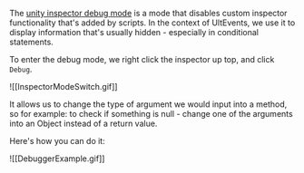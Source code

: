 The [unity inspector debug mode](https://docs.unity3d.com/Manual/InspectorOptions.html) is a mode that disables custom inspector functionality that's added by scripts. In the context of UltEvents, we use it to display information that's usually hidden - especially in conditional statements.

To enter the debug mode, we right click the inspector up top, and click `Debug`.

![[InspectorModeSwitch.gif]]

It allows us to change the type of argument we would input into a method, so for example: to check if something is null - change one of the arguments into an Object instead of a return value.

Here's how you can do it:

![[DebuggerExample.gif]]